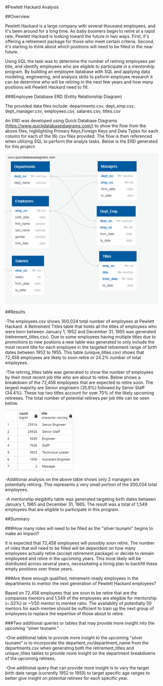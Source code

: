 #Pewlett Hackard Analysis

##Overview

Pewlett Hackard is a large company with several thousand employees, and it's been around for a long time. As baby boomers begin to retire at a rapid rate, Pewlett Hackard is looking toward the future in two ways. First, it's offering a retirement package for those who meet certain criteria. Second, it's starting to think about which positions will need to be filled in the near future.

Using SQL the task was to determine the number of retiring employees per title, and identify employees who are eligible to participate in a mentorship program. By building an
employee database with SQL and applying data modeling, engineering, and analysis skills to peform employee research it can be determine who will be retiring in the next few years and how many positions will Pewlett Hackard need to fill.

###Employee Database ERD (Entity Relationship Diagram)

The provided data files include: departments.csv, dept_emp.csv, dept_manager.csv, employees.csv, salaries.csv, titles.csv

An ERD was developed using Quick Database Diagrams (https://www.quickdatabasediagrams.com/) to show the flow from the above files, highlighting Primary Keys,Foreign Keys and Data Types for each column for each of the (6) csv files provided. The flow is then referenced when utilizing SQL to perform the analyis tasks. Below is the ERD generated for this project:

![EmployeeDB](https://github.com/y2k600f4/Pewlett-Hackard-Analysis/blob/main/EmployeeDB.png)

##Results

-The employees.csv shows 300,024 total number of employees at Pewlett Hackard. A Retirement Titles table that holds all the titles of employees who were born between January 1, 1952 and December 31, 1955 was generated (retirement_titles.csv). Due to some employees having multiple titles due to promotions to new postions a new table was generated to only include the most recent title for each employee in the targeted retirement range of birth dates between 1952 to 1955. This table (unique_titles.csv) shows that 72,458 employees are likely to soon retire or 24.2% number of total employees.

-The retiring_titles table was generated to show the number of employees by their most recent job title who are about to retire. Below shows a breakdown of the 72,458 employees that are expected to retire soon. The largest majority are Senior engineers (35.8%) followed by Senor Staff (34.4%). These top two titles account for over 70% of the likely upcoming retireees. The total number of potential retirees per job title can be seen below.


![retiring_titles_table](https://github.com/y2k600f4/Pewlett-Hackard-Analysis/blob/main/retiring_titles_table.png)

-Additional analysis on the above table shows only 2 managers are potentially retiring. This represents a very small portion of the 300,024 total employees. 

-A mentorship elegibilty table was generated targeting birth dates between January 1, 1965 and December 31, 1965. The result was a total of 1,549 employees that are eligible to participate in this program. 


##Summary

###How many roles will need to be filled as the "silver tsunami" begins to make an impact?

It is expected that 72,458 employees will possibly soon retire. The number of roles that will need to be filled will be dependent on how many employees actually retire (accept retirement package) or decide to remain employeed and retire in the upcoming years. This most likely will be distributed across several years, necessitating a hiring plan to backfill these empty positions over these years.


###Are there enough qualified, retirement-ready employees in the departments to mentor the next generation of Pewlett Hackard employees?

Based on 72,458 employees that are soon to be retire that are the companies mentors and 1,549 of the employees are elegible for mentorship (~.02%) or ~1/50 mentor to mentee ratio. The availabilty of potentially 50 mentors for each mentee should be sufficient to train up the next group of employees to replace the expertise of those about to retire.


###Two additional queries or tables that may provide more insight into the upcoming "silver tsunami."

-One additional table to provide more insight to the upcoming "silver tsunami" is to incorporate the departent_no/department_name from the departments.csv when generating both the retirement_titles and unique_titles tables to provide more insight on the department breakdowns of the upcoming retirees.

-One additional query that can provide more insight is to vary the target birth date range (currently 1952 to 1955) to target specific age ranges to better give insight on potential retirees for each specific year.









